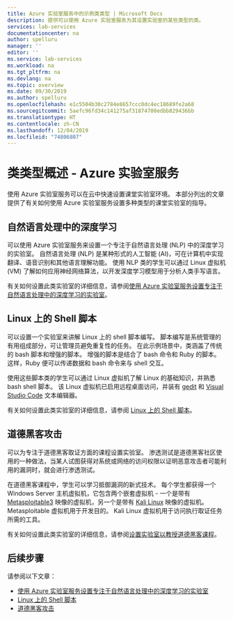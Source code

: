 ```yaml
---
title: Azure 实验室服务中的示例类类型 | Microsoft Docs
description: 提供可以使用 Azure 实验室服务为其设置实验室的某些类型的类。
services: lab-services
documentationcenter: na
author: spelluru
manager: ''
editor: ''
ms.service: lab-services
ms.workload: na
ms.tgt_pltfrm: na
ms.devlang: na
ms.topic: overview
ms.date: 09/30/2019
ms.author: spelluru
ms.openlocfilehash: e1c5504b30c2784e8657ccc0dc4ec18689fe2a68
ms.sourcegitcommit: 5aefc96fd34c141275af31874700edbb829436bb
ms.translationtype: HT
ms.contentlocale: zh-CN
ms.lasthandoff: 12/04/2019
ms.locfileid: "74806807"
---
```

# <a name="class-types-overview---azure-lab-services"></a>类类型概述 - Azure 实验室服务

使用 Azure 实验室服务可以在云中快速设置课堂实验室环境。 本部分列出的文章提供了有关如何使用 Azure 实验室服务设置多种类型的课堂实验室的指导。

## <a name="deep-learning-in-natural-language-processing"></a>自然语言处理中的深度学习

可以使用 Azure 实验室服务来设置一个专注于自然语言处理 (NLP) 中的深度学习的实验室。 自然语言处理 (NLP) 是某种形式的人工智能 (AI)，可在计算机中实现翻译、语音识别和其他语言理解功能。 使用 NLP 类的学生可以通过 Linux 虚拟机 (VM) 了解如何应用神经网络算法，以开发深度学习模型用于分析人类手写语言。

有关如何设置此类实验室的详细信息，请参阅[使用 Azure 实验室服务设置专注于自然语言处理中的深度学习的实验室](class-type-deep-learning-natural-processing.md)。

## <a name="shell-scripting-on-linux"></a>Linux 上的 Shell 脚本

可以设置一个实验室来讲解 Linux 上的 shell 脚本编写。 脚本编写是系统管理的有用组成部分，可让管理员避免重复性的任务。 在此示例场景中，类涵盖了传统的 bash 脚本和增强的脚本。 增强的脚本是结合了 bash 命令和 Ruby 的脚本。 这样，Ruby 便可以传递数据和 bash 命令来与 shell 交互。

使用这些脚本类的学生可以通过 Linux 虚拟机了解 Linux 的基础知识，并熟悉 bash shell 脚本。 该 Linux 虚拟机已启用远程桌面访问，并装有 [gedit](https://help.gnome.org/users/gedit/stable/) 和 [Visual Studio Code](https://code.visualstudio.com/) 文本编辑器。

有关如何设置此类实验室的详细信息，请参阅 [Linux 上的 Shell 脚本](class-type-shell-scripting-linux.md)。

## <a name="ethical-hacking"></a>道德黑客攻击

可以为专注于道德黑客取证方面的课程设置实验室。 渗透测试是道德黑客社区使用的一种做法，当某人试图获得对系统或网络的访问权限以证明恶意攻击者可能利用的漏洞时，就会进行渗透测试。

在道德黑客课程中，学生可以学习抵御漏洞的新式技术。 每个学生都获得一个 Windows Server 主机虚拟机，它包含两个嵌套虚拟机 - 一个是带有 [Metasploitable3](https://github.com/rapid7/metasploitable3) 映像的虚拟机，另一个是带有 [Kali Linux](https://www.kali.org/) 映像的虚拟机。 Metasploitable 虚拟机用于开发目的。  Kali Linux 虚拟机用于访问执行取证任务所需的工具。

有关如何设置此类实验室的详细信息，请参阅[设置实验室以教授道德黑客课程](class-type-ethical-hacking.md)。

## <a name="next-steps"></a>后续步骤

请参阅以下文章：

- [使用 Azure 实验室服务设置专注于自然语言处理中的深度学习的实验室](class-type-deep-learning-natural-processing.md)
- [Linux 上的 Shell 脚本](class-type-shell-scripting-linux.md)
- [道德黑客攻击](class-type-ethical-hacking.md)
